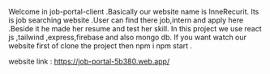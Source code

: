 Welcome in job-portal-client .Basically our website name is InneRecurit.
Its is job searching website .User can find there job,intern
and apply here .Beside it he made her resume and test her skill.
In this project we use react js ,tailwind ,express,firebase and also 
mongo db.
If you want watch our website
first of clone the project
then npm i 
npm start .

website link : https://job-portal-5b380.web.app/
